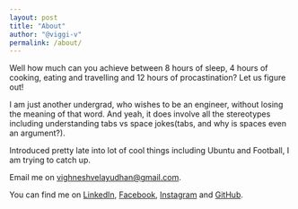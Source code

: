 ```yaml
---
layout: post
title: "About"
author: "@viggi-v"
permalink: /about/
---
```


Well how much can you achieve between 8 hours of sleep, 4 hours of cooking, eating and travelling and 12 hours of procastination?
Let us figure out!

I am just another undergrad, who wishes to be an engineer, without losing the meaning of that word. And yeah, it does involve all the stereotypes including understanding tabs vs space jokes(tabs, and why is spaces even an argument?).

Introduced pretty late into lot of cool things including Ubuntu and Football, I am trying to catch up.

Email me on <a href="mailto:vighneshvelayudhan@gmail.com">vighneshvelayudhan@gmail.com</a>.

You can find me on <a href="https://www.linkedin.com/in/vighnesh-velayudhan/">LinkedIn</a>, <a href="https://www.facebook.com/v.vighnesh">Facebook</a>, <a href="https://www.instagram.com/_viggi_v_/">Instagram</a> and <a href="https://github.com/viggi-v/">GitHub</a>.
